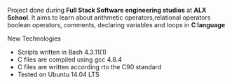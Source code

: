 Project done during **Full Stack Software engineering studios** at **ALX School**. It aims to learn about arithmetic operators,relational operators
boolean operators, comments, declaring variables and loops in **C language**


New Technologies
* Scripts written in Bash 4.3.11(1)
* C files are compiled using  gcc 4.8.4
* C files are written according rto the C90 standard
* Tested on Ubuntu 14.04 LTS

